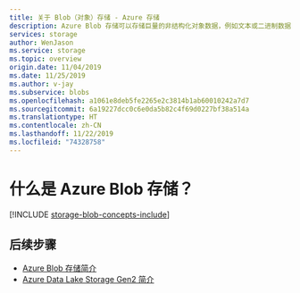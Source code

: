 ```yaml
---
title: 关于 Blob（对象）存储 - Azure 存储
description: Azure Blob 存储可以存储巨量的非结构化对象数据，例如文本或二进制数据。 Blob 存储还支持 Azure Data Lake Storage Gen2 进行大数据分析。
services: storage
author: WenJason
ms.service: storage
ms.topic: overview
origin.date: 11/04/2019
ms.date: 11/25/2019
ms.author: v-jay
ms.subservice: blobs
ms.openlocfilehash: a1061e8deb5fe2265e2c3814b1ab60010242a7d7
ms.sourcegitcommit: 6a19227dcc0c6e0da5b82c4f69d0227bf38a514a
ms.translationtype: HT
ms.contentlocale: zh-CN
ms.lasthandoff: 11/22/2019
ms.locfileid: "74328758"
---
```

# <a name="what-is-azure-blob-storage"></a>什么是 Azure Blob 存储？ 

[!INCLUDE [storage-blob-concepts-include](../../../includes/storage-blob-concepts-include.md)]

## <a name="next-steps"></a>后续步骤

- [Azure Blob 存储简介](storage-blobs-introduction.md)
- [Azure Data Lake Storage Gen2 简介](../blobs/data-lake-storage-introduction.md)
